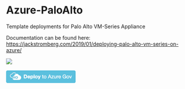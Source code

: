 # Azure-PaloAlto
Template deployments for Palo Alto VM-Series Appliance

Documentation can be found here: https://jackstromberg.com/2019/01/deploying-palo-alto-vm-series-on-azure/

[<img src="http://azuredeploy.net/deploybutton.png"/>](https://portal.azure.com/#create/Microsoft.Template/uri/https%3A%2F%2Fraw.githubusercontent.com%2FJackStromberg%2FAzure-PaloAlto%2Fmaster%2Fazuredeploy.json)

[<img src="https://raw.githubusercontent.com/Azure/azure-quickstart-templates/master/1-CONTRIBUTION-GUIDE/images/deploytoazuregov.png"/>](https://portal.azure.us/#create/Microsoft.Template/uri/https%3A%2F%2Fraw.githubusercontent.com%2FJackStromberg%2FAzure-PaloAlto%2Fmaster%2Fazuredeploy.json)
